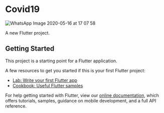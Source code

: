 # Covid19
![WhatsApp Image 2020-05-16 at 17 07 58](https://user-images.githubusercontent.com/61597430/82118943-f4bb6880-9797-11ea-97c5-3bb7327b2b45.jpeg)

A new Flutter project.

## Getting Started

This project is a starting point for a Flutter application.

A few resources to get you started if this is your first Flutter project:

- [Lab: Write your first Flutter app](https://flutter.dev/docs/get-started/codelab)
- [Cookbook: Useful Flutter samples](https://flutter.dev/docs/cookbook)

For help getting started with Flutter, view our
[online documentation](https://flutter.dev/docs), which offers tutorials,
samples, guidance on mobile development, and a full API reference.
